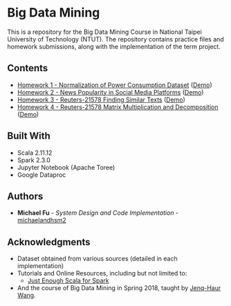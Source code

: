 # Big Data Mining

This is a repository for the Big Data Mining Course in National Taipei University of Technology (NTUT). The repository contains practice files and homework submissions, along with the implementation of the term project.

## Contents


* [Homework 1 - Normalization of Power Consumption Dataset](https://github.com/michaelandhsm2/big-data-mining-course/tree/master/hw1) ([Demo](https://github.com/michaelandhsm2/big-data-mining-course/blob/master/hw1/HW%20%231.ipynb))
* [Homework 2 - News Popularity in Social Media Platforms](https://github.com/michaelandhsm2/big-data-mining-course/tree/master/hw2) ([Demo](https://github.com/michaelandhsm2/big-data-mining-course/blob/master/hw2/HW%20%232.ipynb))
* [Homework 3 - Reuters-21578 Finding Similar Texts](https://github.com/michaelandhsm2/big-data-mining-course/tree/master/hw3) ([Demo](https://github.com/michaelandhsm2/big-data-mining-course/blob/master/hw3/HW%20%233.ipynb))
* [Homework 4 - Reuters-21578 Matrix Multiplication and Decomposition](https://github.com/michaelandhsm2/big-data-mining-course/tree/master/hw4) ([Demo](https://github.com/michaelandhsm2/big-data-mining-course/blob/master/hw4/HW%20%234.ipynb))


## Built With

* Scala 2.11.12
* Spark 2.3.0
* Jupyter Notebook (Apache Toree)
* Google Dataproc

## Authors

* **Michael Fu** - *System Design and Code Implementation* - [michaelandhsm2](https://github.com/michaelandhsm2)

## Acknowledgments

* Dataset obtained from various sources (detailed in each implementation)
* Tutorials and Online Resources, including but not limited to:
  - [Just Enough Scala for Spark](https://github.com/deanwampler/JustEnoughScalaForSpark)
* And the course of Big Data Mining in Spring 2018, taught by <a href="http://www.cc.ntut.edu.tw/~jhwang/">Jenq-Haur Wang</a>.
